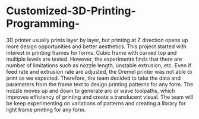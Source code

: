 # Customized-3D-Printing-Programming-
3D printer usually prints layer by layer, but printing at Z direction opens up more design opportunities and better aesthetics.
This project started with interest in printing frames for forms. Cubic frame with curved top and multiple levels are tested. However, the experiments finds that there are number of limitations such as nozzle length, unstable extrusion, etc. Even if feed rate and extrusion rate are adjusted, the Dremel printer was not able to print as we expected.
Therefore, the team decided to take the data and parameters from the frame text to design printing patterns for any form. The nozzle moves up and down to generate arc or wave toolpaths, which improves efficiency of printing and create a translucent visual. The team will be keep experimenting on variations of patterns and creating a library for light frame printing for any form.
